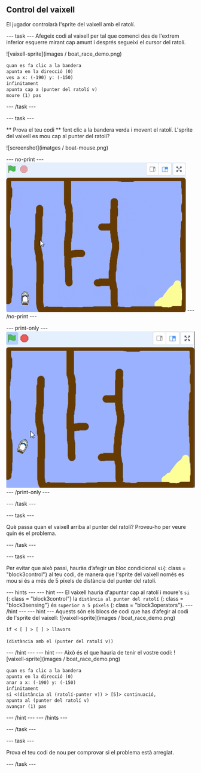 ## Control del vaixell

El jugador controlarà l'sprite del vaixell amb el ratolí.

\--- task \--- Afegeix codi al vaixell per tal que comenci des de l'extrem inferior esquerre mirant cap amunt i després segueixi el cursor del ratolí.

![vaixell-sprite](images / boat_race_demo.png)

```blocks3
quan es fa clic a la bandera
apunta en la direcció (0)
ves a x: (-190) y: (-150)
infinitament
apunta cap a (punter del ratolí v)
moure (1) pas
```

\--- /task \---

\--- task \---

** Prova el teu codi ** fent clic a la bandera verda i movent el ratolí. L'sprite del vaixell es mou cap al punter del ratolí?

![screenshot](imatges / boat-mouse.png)

\--- no-print \--- ![screenshot](images/boat-pointer-test-anim.gif) \--- /no-print \---

\--- print-only \--- ![screenshot](images/boat-pointer-test-anim.png) \--- /print-only \---

\--- /task \---

\--- task \---

Què passa quan el vaixell arriba al punter del ratolí? Proveu-ho per veure quin és el problema.

\--- /task \---

\--- task \---

Per evitar que això passi, hauràs d’afegir un bloc condicional ` si `{: class = "block3control"} al teu codi, de manera que l'sprite del vaixell només es mou si és a més de 5 píxels de distància del punter del ratolí.

\--- hints \--- \--- hint \--- El vaixell hauria d'apuntar cap al ratolí i moure's ` si ` {: class = "block3control"} la ` distància al punter del ratolí ` {: class = "block3sensing"} és ` superior a 5 píxels ` {: class = "block3operators"}. \--- /hint \--- \--- hint \--- Aquests són els blocs de codi que has d’afegir al codi de l'sprite del vaixell: ![vaixell-sprite](images / boat_race_demo.png)

```blocks3
if < [ ] > [ ] > llavors

(distància amb el (punter del ratolí v))
```

\--- /hint \--- \--- hint \--- Això és el que hauria de tenir el vostre codi: ![vaixell-sprite](images / boat_race_demo.png)

```blocks3
quan es fa clic a la bandera
apunta en la direcció (0)
anar a x: (-190) y: (-150)
infinitament
si <(distància al (ratolí-punter v)) > [5]> continuació,
apunta al (punter del ratolí v)
avançar (1) pas
```

\--- /hint \--- \--- /hints \---

\--- /task \---

\--- task \---

Prova el teu codi de nou per comprovar si el problema està arreglat.

\--- /task \---